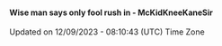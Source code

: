 #### Wise man says only fool rush in - McKidKneeKaneSir
Updated on 12/09/2023 - 08:10:43 (UTC) Time Zone
